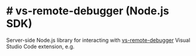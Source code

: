 # # vs-remote-debugger (Node.js SDK)

Server-side Node.js library for interacting with [vs-remote-debugger](https://github.com/mkloubert/vs-remote-debugger) Visual Studio Code extension, e.g.
